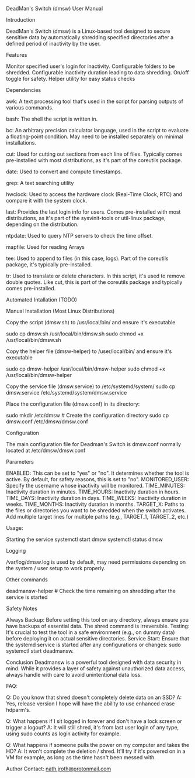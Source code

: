 DeadMan's Switch (dmsw) User Manual

Introduction

DeadMan's Switch (dmsw) is a Linux-based tool designed to secure sensitive data by automatically shredding specified directories after a defined period of inactivity by the user. 

Features

Monitor specified user's login for inactivity.
Configurable folders to be shredded.
Configurable inactivity duration leading to data shredding.
On/off toggle for safety.
Helper utility for easy status checks

Dependencies

awk: A text processing tool that's used in the script for parsing outputs of various commands.

bash: The shell the script is written in.

bc: An arbitrary precision calculator language, used in the script to evaluate a floating-point condition. May need to be installed separately on minimal installations.

cut: Used for cutting out sections from each line of files. Typically comes pre-installed with most distributions, as it's part of the coreutils package.

date: Used to convert and compute timestamps.

grep: A text searching utility

hwclock: Used to access the hardware clock (Real-Time Clock, RTC) and compare it with the system clock.

last: Provides the last login info for users. Comes pre-installed with most distributions, as it's part of the sysvinit-tools or util-linux package, depending on the distribution.

ntpdate: Used to query NTP servers to check the time offset.

mapfile: Used for reading Arrays

tee: Used to append to files (in this case, logs). Part of the coreutils package, it's typically pre-installed.

tr: Used to translate or delete characters. In this script, it's used to remove double quotes. Like cut, this is part of the coreutils package and typically comes pre-installed.

Automated Intallation (TODO)

Manual Installation (Most Linux Distributions)

Copy the script (dmsw.sh) to /usr/local/bin/ and ensure it's executable

sudo cp dmsw.sh /usr/local/bin/dmsw.sh
sudo chmod +x /usr/local/bin/dmsw.sh

Copy the helper file (dmsw-helper) to /user/local/bin/ and ensure it's executable

sudo cp dmsw-helper /usr/local/bin/dmsw-helper
sudo chmod +x /usr/local/bin/dmsw-helper

Copy the service file (dmsw.service) to /etc/systemd/system/
sudo cp dmsw.service /etc/systemd/system/dmsw.service

Place the configuration file (dmsw.conf) in its directory:

sudo mkdir /etc/dmsw  # Create the configuration directory
sudo cp dmsw.conf /etc/dmsw/dmsw.conf

Configuration

The main configuration file for Deadman's Switch is dmsw.conf normally located at /etc/dmsw/dmsw.conf

Parameters

ENABLED: This can be set to "yes" or "no". It determines whether the tool is active. By default, for safety reasons, this is set to "no".
MONITORED_USER: Specify the username whose inactivity will be monitored.
TIME_MINUTES: Inactivity duration in minutes.
TIME_HOURS: Inactivity duration in hours.
TIME_DAYS: Inactivity duration in days.
TIME_WEEKS: Inactivity duration in weeks.
TIME_MONTHS: Inactivity duration in months.
TARGET_X: Paths to the files or directories you want to be shredded when the switch activates. Add multiple target lines for multiple paths (e.g., TARGET_1, TARGET_2, etc.)

Usage:

Starting the service
systemctl start dmsw
systemctl status dmsw

Logging

/var/log/dmsw.log is used by default, may need permissions depending on the system / user setup to work properly.

Other commands

deadmansw-helper  # Check the time remaining on shredding after the service is started

Safety Notes

Always Backup: Before setting this tool on any directory, always ensure you have backups of essential data. The shred command is irreversible.
Testing: It's crucial to test the tool in a safe environment (e.g., on dummy data) before deploying it on actual sensitive directories.
Service Start: Ensure that the systemd service is started after any configurations or changes: sudo systemctl start deadmansw.

Conclusion
Deadmansw is a powerful tool designed with data security in mind. While it provides a layer of safety against unauthorized data access, always handle with care to avoid unintentional data loss.

FAQ: 

Q: Do you know that shred doesn't completely delete data on an SSD?
A: Yes, release version I hope will have the ability to use enhanced erase hdparm's. 

Q: What happens if I sit logged in forever and don't have a lock screen or trigger a logout?
A: It will still shred, it's from last user login of any type, using sudo counts as login activity for example.

Q: What happens if someone pulls the power on my computer and takes the HD?
A: It won't complete the deletion / shred. It'll try if it's powered on in a VM for example, as long as the time hasn't been messed with.

Author
Contact: nath.jroth@protonmail.com









